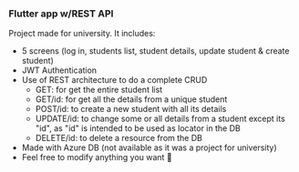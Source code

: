 ### Flutter app w/REST API
Project made for university. It includes:
- 5 screens (log in, students list, student details, update student & create student)
- JWT Authentication
- Use of REST architecture to do a complete CRUD
	- GET: for get the entire student list
	- GET/id: for get all the details from a unique student
	- POST/id: to create a new student with all its details
	- UPDATE/id: to change some or all details from a student except its "id", as "id" is intended to be used as locator in the DB
	- DELETE/id: to delete a resource from the DB
- Made with Azure DB (not available as it was a project for university)
- Feel free to modify anything you want 💚
